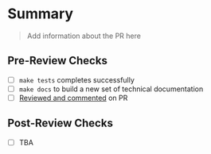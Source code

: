 # Summary
> Add information about the PR here

## Pre-Review Checks
- [ ] `make tests` completes successfully
- [ ] `make docs` to build a new set of technical documentation
- [ ] [Reviewed and commented](https://leeorengel.com/review-comment-your-pull-requests/) on PR

## Post-Review Checks
- [ ] TBA
